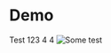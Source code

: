 # Demo

Test 123 4 4
![Some test](https://www.figma.com/file/r2nqdNNXXZtPmWuVjIlM1Q/iX-Components---Brand-Dark?type=design&node-id=2532-75482&mode=design&t=iCcddckVeuFcgfBb-0)
